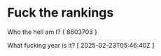 # Fuck the rankings

Who the hell am I?
{ 8603703 }

What fucking year is it?
[ 2025-02-23T05:46:40Z ]
